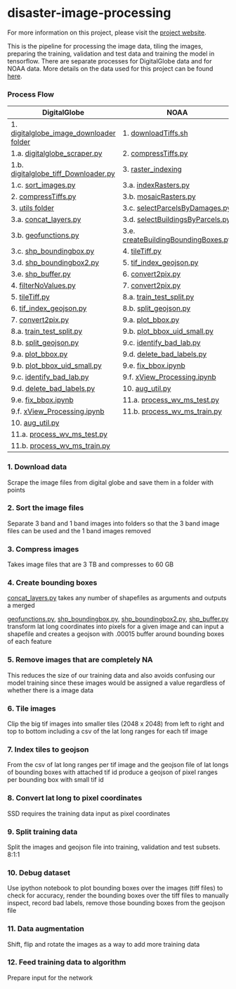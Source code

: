 # disaster-image-processing

For more information on this project, please visit the [project website](https://dds-lab.github.io/disaster-damage-detection/).

This is the pipeline for processing the image data, tiling the images, preparing the training, validation and test data and training the model in tensorflow.  There are separate processes for DigitalGlobe data and for NOAA data.  More details on the data used for this project can be found [here](https://github.com/DDS-Lab/disaster-image-processing/blob/master/data.md). 

### Process Flow

| DigitalGlobe | NOAA |
| --------------------- | --------------------|
|1. [digitalglobe_image_downloader folder](https://github.com/DDS-Lab/disaster-image-processing/tree/master/scripts/digitalglobe_image_downloader)|1. [downloadTiffs.sh]()|
|1.a. [digitalglobe_scraper.py](https://github.com/DDS-Lab/disaster-image-processing/blob/master/scripts/digitalglobe_image_downloader/digitalglobe_scraper.py)|2. [compressTiffs.py](https://github.com/DDS-Lab/disaster-image-processing/blob/master/scripts/raster-processing/raster_utilities/compressTiffs.py)|
|1.b. [digitalglobe_tiff_Downloader.py](https://github.com/DDS-Lab/disaster-image-processing/blob/master/scripts/digitalglobe_image_downloader/digitalglobe_tiff_downloader.py)|3. [raster_indexing]()|
|1.c. [sort_images.py](https://github.com/DDS-Lab/harvey-data-processing/blob/script_cleaning/band_sorting/sort_images.py)|3.a. [indexRasters.py]()|
|2. [compressTiffs.py](https://github.com/DDS-Lab/disaster-image-processing/blob/master/scripts/raster-processing/raster_utilities/compressTiffs.py)|3.b. [mosaicRasters.py](https://github.com/DDS-Lab/disaster-image-processing/blob/master/raster-processing/raster_mosaicking/mosaicRasters.py)|
|3. [utils folder](https://github.com/DDS-Lab/disaster-image-processing/tree/master/scripts/utils)|3.c. [selectParcelsByDamages.py](https://github.com/DDS-Lab/disaster-image-processing/blob/master/training-data-processing/training-data-processing/selectParcelsByDamages.py)|
|3.a. [concat_layers.py](https://github.com/DDS-Lab/disaster-image-processing/blob/master/scripts/utils/concat_layers.py)|3.d. [selectBuildingsByParcels.py](https://github.com/DDS-Lab/disaster-image-processing/blob/master/training-data-processing/training-data-processing/selectBuildingsByParcels.py)|
|3.b. [geofunctions.py](https://github.com/DDS-Lab/disaster-image-processing/blob/master/scripts/utils/geofunctions.py)|3.e. [createBuildingBoundingBoxes.py](https://github.com/DDS-Lab/disaster-image-processing/blob/master/training-data-processing/training-data-processing/createBuildingBoundingBoxes.py)
|3.c. [shp_boundingbox.py](https://github.com/DDS-Lab/disaster-image-processing/blob/master/scripts/utils/shp_boundingbox.py)|4. [tileTiff.py](https://github.com/DDS-Lab/disaster-image-processing/blob/master/scripts/raster-processing/raster_tiling/tileTiff.py)|
|3.d. [shp_boundingbox2.py](https://github.com/DDS-Lab/disaster-image-processing/blob/master/scripts/utils/shp_boundingbox2.py)|5. [tif_index_geojson.py](https://github.com/DDS-Lab/disaster-image-processing/blob/master/scripts/tif_index_geojson.py)|
|3.e. [shp_buffer.py](https://github.com/DDS-Lab/disaster-image-processing/blob/master/scripts/utils/shp_buffer.py)|6. [convert2pix.py](https://github.com/DDS-Lab/disaster-image-processing/blob/master/scripts/utils/convert2pix.py)|
|4. [filterNoValues.py](https://github.com/DDS-Lab/disaster-image-processing/blob/master/scripts/raster-processing/raster_sorting/filterNoValues.py)|7. [convert2pix.py](https://github.com/DDS-Lab/disaster-image-processing/blob/master/utils/convert2pix.py)|
|5. [tileTiff.py](https://github.com/DDS-Lab/disaster-image-processing/blob/master/scripts/raster-processing/raster_tiling/tileTiff.py)|8.a. [train_test_split.py](https://github.com/DDS-Lab/harvey_data_process/blob/master/train_test_split.py)|
|6. [tif_index_geojson.py](https://github.com/DDS-Lab/disaster-image-processing/blob/master/scripts/tif_index_geojson.py)|8.b. [split_geojson.py](https://github.com/DDS-Lab/harvey_data_process/blob/master/split_geojson.py)|
|7. [convert2pix.py](https://github.com/DDS-Lab/disaster-image-processing/blob/master/scripts/utils/convert2pix.py)|9.a. [plot_bbox.py](https://github.com/DDS-Lab/harvey_data_process/blob/master/plot_bbox.py)|
|8.a. [train_test_split.py](https://github.com/DDS-Lab/harvey_data_process/blob/master/train_test_split.py)|9.b. [plot_bbox_uid_small.py](https://github.com/DDS-Lab/harvey_data_process/blob/master/plot_bbox_uid_small.py)|
|8.b. [split_geojson.py](https://github.com/DDS-Lab/harvey_data_process/blob/master/split_geojson.py)|9.c. [identify_bad_lab.py](https://github.com/DDS-Lab/harvey_data_process/blob/master/identify_bad_labels.py)|
|9.a. [plot_bbox.py](https://github.com/DDS-Lab/harvey_data_process/blob/master/plot_bbox.py)|9.d. [delete_bad_labels.py](https://github.com/DDS-Lab/harvey_data_process/blob/master/delete_bad_labels.py)|
|9.b. [plot_bbox_uid_small.py](https://github.com/DDS-Lab/harvey_data_process/blob/master/plot_bbox_uid_small.py)|9.e. [fix_bbox.ipynb](https://github.com/DDS-Lab/harvey_data_process/blob/master/fix_bbox.ipynb)|
|9.c. [identify_bad_lab.py](https://github.com/DDS-Lab/harvey_data_process/blob/master/identify_bad_labels.py)|9.f. [xView_Processing.ipynb](https://github.com/DDS-Lab/harvey_data_process/blob/master/xView_Processing.ipynb)|
|9.d. [delete_bad_labels.py](https://github.com/DDS-Lab/harvey_data_process/blob/master/delete_bad_labels.py)|10. [aug_util.py](https://github.com/DDS-Lab/harvey_data_process/blob/master/aug_util.py)|
|9.e. [fix_bbox.ipynb](https://github.com/DDS-Lab/harvey_data_process/blob/master/fix_bbox.ipynb)|11.a. [process_wv_ms_test.py](https://github.com/DDS-Lab/harvey_data_process/blob/master/process_wv_ms_test.py)|
|9.f. [xView_Processing.ipynb](https://github.com/DDS-Lab/harvey_data_process/blob/master/xView_Processing.ipynb)|11.b. [process_wv_ms_train.py](https://github.com/DDS-Lab/harvey_data_process/blob/master/process_wv_ms_train.py)|
|10. [aug_util.py](https://github.com/DDS-Lab/harvey_data_process/blob/master/aug_util.py)||
|11.a. [process_wv_ms_test.py](https://github.com/DDS-Lab/harvey_data_process/blob/master/process_wv_ms_test.py)||
|11.b. [process_wv_ms_train.py](https://github.com/DDS-Lab/harvey_data_process/blob/master/process_wv_ms_train.py)||

### 1. Download data

Scrape the image files from digital globe and save them in a folder with points

### 2. Sort the image files

Separate 3 band and 1 band images into folders so that the 3 band image files can be used and the 1 band images removed

### 3. Compress images

Takes image files that are 3 TB and compresses to 60 GB

### 4. Create bounding boxes

[concat_layers.py](https://github.com/DDS-Lab/disaster-image-processing/blob/master/utils/concat_layers.py) takes any number of shapefiles as arguments and outputs a merged

[geofunctions.py](https://github.com/DDS-Lab/disaster-image-processing/blob/master/utils/geofunctions.py), [shp_boundingbox.py](https://github.com/DDS-Lab/disaster-image-processing/blob/master/utils/shp_boundingbox.py), [shp_boundingbox2.py](https://github.com/DDS-Lab/disaster-image-processing/blob/master/utils/shp_boundingbox2.py), [shp_buffer.py](https://github.com/DDS-Lab/disaster-image-processing/blob/master/utils/shp_buffer.py) transform lat long coordinates into pixels for a given image and can input a shapefile and creates a geojson with .00015 buffer around bounding boxes of each feature

### 5. Remove images that are completely NA

This reduces the size of our training data and also avoids confusing our model training since these images would be assigned a value regardless of whether there is a image data

### 6. Tile images

Clip the big tif images into smaller tiles (2048 x 2048) from left to right and top to bottom including a csv of the lat long ranges for each tif image

### 7. Index tiles to geojson

From the csv of lat long ranges per tif image and the geojson file of lat longs of bounding boxes with attached tif id produce a geojson of pixel ranges per bounding box with small tif id

### 8. Convert lat long to pixel coordinates

SSD requires the training data input as pixel coordinates

### 9. Split training data

Split the images and geojson file into training, validation and test subsets.  8:1:1

### 10. Debug dataset

Use ipython notebook to plot bounding boxes over the images (tiff files) to check for accuracy, render the bounding boxes over the tiff files to manually inspect, record bad labels, remove those bounding boxes from the geojson file

### 11. Data augmentation

Shift, flip and rotate the images as a way to add more training data

### 12. Feed training data to algorithm
Prepare input for the network

